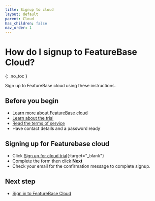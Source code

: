 ```yaml
---
title: Signup to cloud
layout: default
parent: Cloud
has_children: false
nav_order: 1
---
```


# How do I signup to FeatureBase Cloud?
{: .no_toc }

Sign up to FeatureBase cloud using these instructions.

## Before you begin

* [Learn more about FeatureBase cloud](/docs/cloud/cloud-home)
* [Learn about the trial](/docs/cloud/cloud-home#cloud-trial)
* [Read the terms of service](https://www.featurebase.com/cloud-terms)
* Have contact details and a password ready

## Signing up for Featurebase cloud

* Click [Sign up for cloud trial](https://cloud.featurebase.com/signup){:target="_blank"}
* Complete the form then click **Next**
* Check your email for the confirmation message to complete signup.

## Next step

* [Sign in to FeatureBase Cloud](/docs/cloud/cloud-db-connect/cloud-login)
